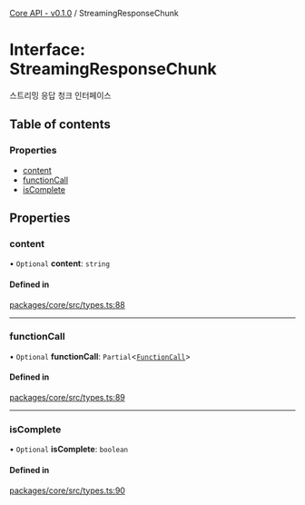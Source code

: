[Core API - v0.1.0](../README.md) / StreamingResponseChunk

# Interface: StreamingResponseChunk

스트리밍 응답 청크 인터페이스

## Table of contents

### Properties

- [content](StreamingResponseChunk.md#content)
- [functionCall](StreamingResponseChunk.md#functioncall)
- [isComplete](StreamingResponseChunk.md#iscomplete)

## Properties

### <a id="content" name="content"></a> content

• `Optional` **content**: `string`

#### Defined in

[packages/core/src/types.ts:88](https://github.com/robotaio/robota/blob/main/packages/core/src/types.ts#L88)

___

### <a id="functioncall" name="functioncall"></a> functionCall

• `Optional` **functionCall**: `Partial`\<[`FunctionCall`](FunctionCall.md)\>

#### Defined in

[packages/core/src/types.ts:89](https://github.com/robotaio/robota/blob/main/packages/core/src/types.ts#L89)

___

### <a id="iscomplete" name="iscomplete"></a> isComplete

• `Optional` **isComplete**: `boolean`

#### Defined in

[packages/core/src/types.ts:90](https://github.com/robotaio/robota/blob/main/packages/core/src/types.ts#L90)
